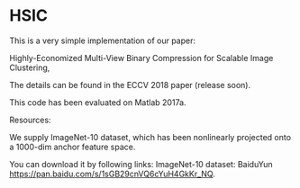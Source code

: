 # HSIC

This is a very simple implementation of our paper:

Highly-Economized Multi-View Binary Compression for Scalable Image Clustering, 

The details can be found in the ECCV 2018 paper (release soon). 

This code has been evaluated on Matlab 2017a.

Resources:

We supply ImageNet-10 dataset, which has been nonlinearly projected onto a 1000-dim anchor feature space. 

You can download it by following links: ImageNet-10 dataset: BaiduYun https://pan.baidu.com/s/1sGB29cnVQ6cYuH4GkKr_NQ.

